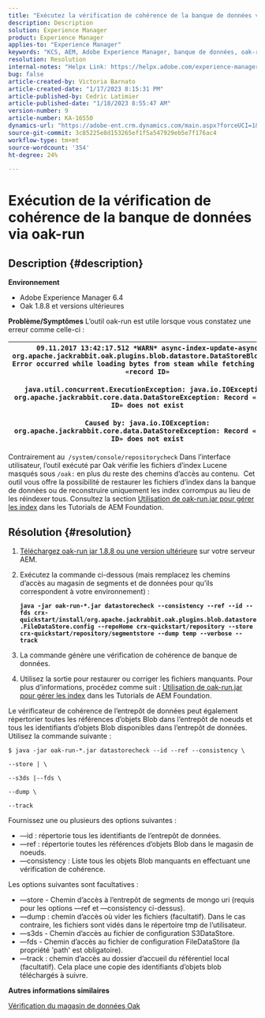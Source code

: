 ```yaml
---
title: "Exécutez la vérification de cohérence de la banque de données via oak-run"
description: Description
solution: Experience Manager
product: Experience Manager
applies-to: "Experience Manager"
keywords: "KCS, AEM, Adobe Experience Manager, banque de données, oak-run, contrôle de cohérence de la banque de données"
resolution: Resolution
internal-notes: "Helpx Link: https://helpx.adobe.com/experience-manager/kb/How-to-run-a-datastore-consistency-check-via-oak-run-AEM.html"
bug: false
article-created-by: Victoria Barnato
article-created-date: "1/17/2023 8:15:31 PM"
article-published-by: Cedric Latimier
article-published-date: "1/18/2023 8:55:47 AM"
version-number: 9
article-number: KA-16550
dynamics-url: "https://adobe-ent.crm.dynamics.com/main.aspx?forceUCI=1&pagetype=entityrecord&etn=knowledgearticle&id=a94403af-a396-ed11-aad1-6045bd006079"
source-git-commit: 3c85225e8d153265ef1f5a547929eb5e7f176ac4
workflow-type: tm+mt
source-wordcount: '354'
ht-degree: 24%

---
```


# Exécution de la vérification de cohérence de la banque de données via oak-run

## Description {#description}

<b>Environnement</b>
- Adobe Experience Manager 6.4
- Oak 1.8.8 et versions ultérieures



<b>Problème/Symptômes</b>
L’outil oak-run est utile lorsque vous constatez une erreur comme celle-ci :


| `09.11.2017 13:42:17.512 *WARN* async-index-update-async org.apache.jackrabbit.oak.plugins.blob.datastore.DataStoreBlobStore Error occurred while loading bytes from steam while fetching for id «record ID»`<br><br>`java.util.concurrent.ExecutionException: java.io.IOException: org.apache.jackrabbit.core.data.DataStoreException: Record «record ID» does not exist`<br><br>`Caused by: java.io.IOException: org.apache.jackrabbit.core.data.DataStoreException: Record «record ID» does not exist` |
| --- |




Contrairement au` /system/console/repositorycheck` Dans l’interface utilisateur, l’outil exécuté par Oak vérifie les fichiers d’index Lucene masqués sous `/oak:` en plus du reste des chemins d’accès au contenu.  Cet outil vous offre la possibilité de restaurer les fichiers d’index dans la banque de données ou de reconstruire uniquement les index corrompus au lieu de les réindexer tous. Consultez la section [Utilisation de oak-run.jar pour gérer les index](https://experienceleague.adobe.com/docs/experience-manager-learn/foundation/administration/use-oak-run-jar-to-manage-indexes.html?lang=en) dans les Tutorials de AEM Foundation.


## Résolution {#resolution}


1. [Téléchargez oak-run jar 1.8.8 ou une version ultérieure](https://repo1.maven.org/maven2/org/apache/jackrabbit/oak-run/) sur votre serveur AEM.
2. Exécutez la commande ci-dessous (mais remplacez les chemins d’accès au magasin de segments et de données pour qu’ils correspondent à votre environnement) :

   <b>`java -jar oak-run-*.jar datastorecheck --consistency --ref --id --fds crx-quickstart/install/org.apache.jackrabbit.oak.plugins.blob.datastore.FileDataStore.config --repoHome crx-quickstart/repository --store crx-quickstart/repository/segmentstore --dump temp --verbose --track`</b>


3. La commande génère une vérification de cohérence de banque de données.
4. Utilisez la sortie pour restaurer ou corriger les fichiers manquants. Pour plus d’informations, procédez comme suit : [Utilisation de oak-run.jar pour gérer les index](https://experienceleague.adobe.com/docs/experience-manager-learn/foundation/administration/use-oak-run-jar-to-manage-indexes.html?lang=en) dans les Tutorials de AEM Foundation.


Le vérificateur de cohérence de l’entrepôt de données peut également répertorier toutes les références d’objets Blob dans l’entrepôt de noeuds et tous les identifiants d’objets Blob disponibles dans l’entrepôt de données. Utilisez la commande suivante :

`$ java -jar oak-run-*.jar datastorecheck --id --ref --consistency \`

`--store | \`

`--s3ds |--fds \`

`--dump \`

`--track`

Fournissez une ou plusieurs des options suivantes :

- —id : répertorie tous les identifiants de l’entrepôt de données.
- —ref : répertorie toutes les références d’objets Blob dans le magasin de noeuds.
- —consistency : Liste tous les objets Blob manquants en effectuant une vérification de cohérence.


Les options suivantes sont facultatives :

- —store - Chemin d’accès à l’entrepôt de segments de mongo uri (requis pour les options —ref et —consistency ci-dessus).
- —dump : chemin d’accès où vider les fichiers (facultatif). Dans le cas contraire, les fichiers sont vidés dans le répertoire tmp de l’utilisateur.
- —s3ds - Chemin d’accès au fichier de configuration S3DataStore.
- —fds - Chemin d’accès au fichier de configuration FileDataStore (la propriété &#39;path&#39; est obligatoire).
- —track : chemin d’accès au dossier d’accueil du référentiel local (facultatif). Cela place une copie des identifiants d’objets blob téléchargés à suivre.


<b>Autres informations similaires</b>

[Vérification du magasin de données Oak](https://github.com/apache/jackrabbit-oak/tree/1.8/oak-run#oak-datastore-check)
